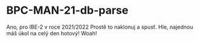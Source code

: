 # BPC-MAN-21-db-parse
Ano, pro IBE-2 v roce 2021/2022
Prostě to naklonuj a spusť.
Hle, najednou máš úkol na celý den hotový!
Woah!
